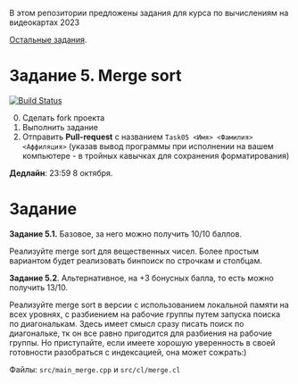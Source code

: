 В этом репозитории предложены задания для курса по вычислениям на видеокартах 2023

[Остальные задания](https://github.com/GPGPUCourse/GPGPUTasks2023/).

# Задание 5. Merge sort

[![Build Status](https://github.com/GPGPUCourse/GPGPUTasks2023/actions/workflows/cmake.yml/badge.svg?branch=task05&event=push)](https://github.com/GPGPUCourse/GPGPUTasks2023/actions/workflows/cmake.yml)

0. Сделать fork проекта
1. Выполнить задание
2. Отправить **Pull-request** с названием ```Task05 <Имя> <Фамилия> <Аффиляция>``` (указав вывод программы при исполнении на вашем компьютере - в тройных кавычках для сохранения форматирования)

**Дедлайн**: 23:59 8 октября.

Задание
=========

**Задание 5.1.** Базовое, за него можно получить 10/10 баллов.

Реализуйте merge sort для вещественных чисел. Более простым вариантом будет реализовать бинпоиск по строчкам и столбцам.

**Задание 5.2**. Альтернативное, на +3 бонусных балла, то есть можно получить 13/10.

Реализуйте merge sort в версии с использованием локальной памяти на всех уровнях, с разбиением на рабочие группы путем запуска поиска по диагональкам. Здесь имеет смысл сразу писать поиск по диагональке, тк он все равно пригодится для разбиения на рабочие группы.
Но приступайте, если имеете хорошую уверенность в своей готовности разобраться с индексацией, она может сожрать:)

Файлы: ```src/main_merge.cpp``` и ```src/cl/merge.cl```
